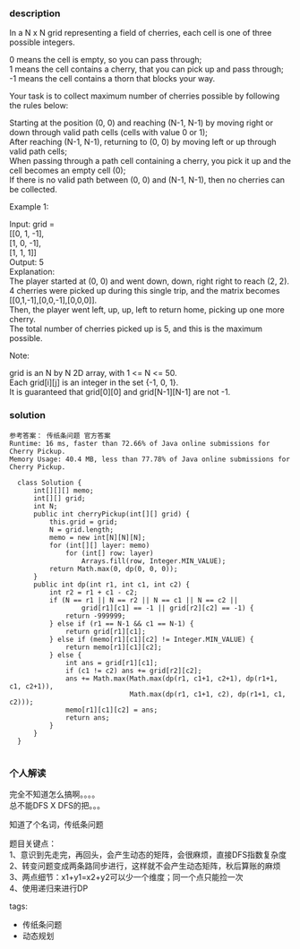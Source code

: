 ### description    
  In a N x N grid representing a field of cherries, each cell is one of three possible integers.  
    
     
    
  0 means the cell is empty, so you can pass through;  
  1 means the cell contains a cherry, that you can pick up and pass through;  
  -1 means the cell contains a thorn that blocks your way.  
     
    
  Your task is to collect maximum number of cherries possible by following the rules below:  
    
     
    
  Starting at the position (0, 0) and reaching (N-1, N-1) by moving right or down through valid path cells (cells with value 0 or 1);  
  After reaching (N-1, N-1), returning to (0, 0) by moving left or up through valid path cells;  
  When passing through a path cell containing a cherry, you pick it up and the cell becomes an empty cell (0);  
  If there is no valid path between (0, 0) and (N-1, N-1), then no cherries can be collected.  
     
    
     
    
  Example 1:  
    
  Input: grid =  
  [[0, 1, -1],  
   [1, 0, -1],  
   [1, 1,  1]]  
  Output: 5  
  Explanation:   
  The player started at (0, 0) and went down, down, right right to reach (2, 2).  
  4 cherries were picked up during this single trip, and the matrix becomes [[0,1,-1],[0,0,-1],[0,0,0]].  
  Then, the player went left, up, up, left to return home, picking up one more cherry.  
  The total number of cherries picked up is 5, and this is the maximum possible.  
     
    
  Note:  
    
  grid is an N by N 2D array, with 1 <= N <= 50.  
  Each grid[i][j] is an integer in the set {-1, 0, 1}.  
  It is guaranteed that grid[0][0] and grid[N-1][N-1] are not -1.  
     
### solution    
```    
参考答案： 传纸条问题 官方答案  
Runtime: 16 ms, faster than 72.66% of Java online submissions for Cherry Pickup.  
Memory Usage: 40.4 MB, less than 77.78% of Java online submissions for Cherry Pickup.  
  
  class Solution {  
      int[][][] memo;  
      int[][] grid;  
      int N;  
      public int cherryPickup(int[][] grid) {  
          this.grid = grid;  
          N = grid.length;  
          memo = new int[N][N][N];  
          for (int[][] layer: memo)  
              for (int[] row: layer)  
                  Arrays.fill(row, Integer.MIN_VALUE);  
          return Math.max(0, dp(0, 0, 0));  
      }  
      public int dp(int r1, int c1, int c2) {  
          int r2 = r1 + c1 - c2;  
          if (N == r1 || N == r2 || N == c1 || N == c2 ||  
                  grid[r1][c1] == -1 || grid[r2][c2] == -1) {  
              return -999999;          
          } else if (r1 == N-1 && c1 == N-1) {  
              return grid[r1][c1];  
          } else if (memo[r1][c1][c2] != Integer.MIN_VALUE) {  
              return memo[r1][c1][c2];  
          } else {  
              int ans = grid[r1][c1];  
              if (c1 != c2) ans += grid[r2][c2];  
              ans += Math.max(Math.max(dp(r1, c1+1, c2+1), dp(r1+1, c1, c2+1)),  
                              Math.max(dp(r1, c1+1, c2), dp(r1+1, c1, c2)));  
              memo[r1][c1][c2] = ans;  
              return ans;  
          }  
      }  
  }  
     
```    
    
### 个人解读    
  完全不知道怎么搞啊。。。。  
  总不能DFS X DFS的把。。。  
    
  知道了个名词，传纸条问题  
    
  题目关键点：  
  1、意识到先走完，再回头，会产生动态的矩阵，会很麻烦，直接DFS指数复杂度  
  2、转变问题变成两条路同步进行，这样就不会产生动态矩阵，秋后算账的麻烦  
  3、两点细节：x1+y1=x2+y2可以少一个维度；同一个点只能捡一次  
  4、使用递归来进行DP  
    
tags:    
  -  传纸条问题  
  -  动态规划     
